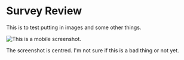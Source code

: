 # Survey Review

This is to test putting in images and some other things.

![This is a mobile screenshot.](../.gitbook/assets/76415835-3d226880-639a-11ea-8e39-c02de525de63.jpeg)

The screenshot is centred. I'm not sure if this is a bad thing or not yet.

